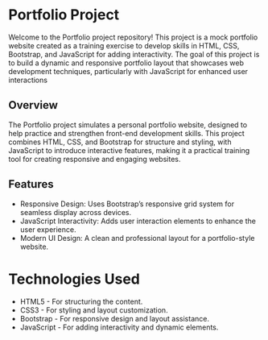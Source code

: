 # Portfolio Project 
Welcome to the Portfolio project repository! This project is a mock portfolio website created as a training exercise to develop skills in HTML, CSS, Bootstrap, and JavaScript for adding interactivity. The goal of this project is to build a dynamic and responsive portfolio layout that showcases web development techniques, particularly with JavaScript for enhanced user interactions

## Overview
The Portfolio project simulates a personal portfolio website, designed to help practice and strengthen front-end development skills. This project combines HTML, CSS, and Bootstrap for structure and styling, with JavaScript to introduce interactive features, making it a practical training tool for creating responsive and engaging websites.

## Features
- Responsive Design: Uses Bootstrap’s responsive grid system for seamless display across devices.
- JavaScript Interactivity: Adds user interaction elements to enhance the user experience.
- Modern UI Design: A clean and professional layout for a portfolio-style website.

# Technologies Used
- HTML5 - For structuring the content.
- CSS3 - For styling and layout customization.
- Bootstrap - For responsive design and layout assistance.
- JavaScript - For adding interactivity and dynamic elements.
